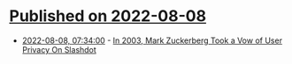 # [Published on 2022-08-08](index.md)

* [2022-08-08, 07:34:00](https://tech.slashdot.org/story/22/08/08/0429219/in-2003-mark-zuckerberg-took-a-vow-of-user-privacy-on-slashdot?utm_source=rss1.0mainlinkanon&utm_medium=feed) - [In 2003, Mark Zuckerberg Took a Vow of User Privacy On Slashdot](https://tech.slashdot.org/story/22/08/08/0429219/in-2003-mark-zuckerberg-took-a-vow-of-user-privacy-on-slashdot?utm_source=rss1.0mainlinkanon&utm_medium=feed)
